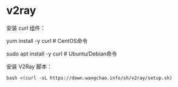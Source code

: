 # v2ray

安装 curl 组件：

yum install -y curl # CentOS命令

sudo apt install -y curl # Ubuntu/Debian命令

安装 V2Ray 脚本：

`bash <(curl -sL https://down.wangchao.info/sh/v2ray/setup.sh)`


